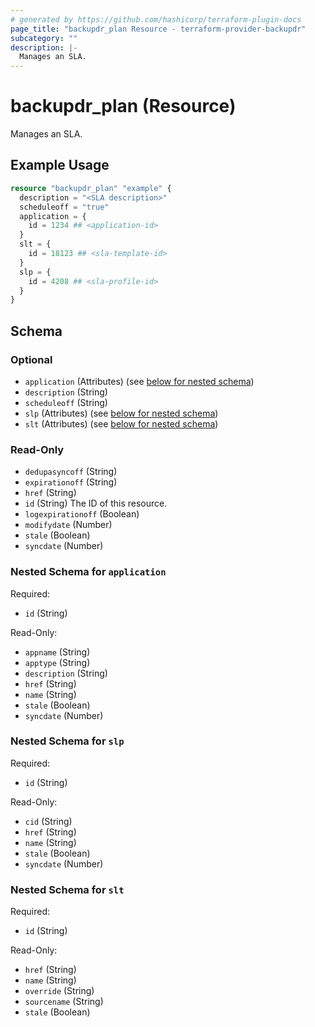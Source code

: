 ```yaml
---
# generated by https://github.com/hashicorp/terraform-plugin-docs
page_title: "backupdr_plan Resource - terraform-provider-backupdr"
subcategory: ""
description: |-
  Manages an SLA.
---
```


# backupdr_plan (Resource)

Manages an SLA.

## Example Usage

```terraform
resource "backupdr_plan" "example" {
  description = "<SLA description>"
  scheduleoff = "true"
  application = {
    id = 1234 ## <application-id>
  }
  slt = {
    id = 18123 ## <sla-template-id>
  }
  slp = {
    id = 4208 ## <sla-profile-id>
  }
}
```

<!-- schema generated by tfplugindocs -->
## Schema

### Optional

- `application` (Attributes) (see [below for nested schema](#nestedatt--application))
- `description` (String)
- `scheduleoff` (String)
- `slp` (Attributes) (see [below for nested schema](#nestedatt--slp))
- `slt` (Attributes) (see [below for nested schema](#nestedatt--slt))

### Read-Only

- `dedupasyncoff` (String)
- `expirationoff` (String)
- `href` (String)
- `id` (String) The ID of this resource.
- `logexpirationoff` (Boolean)
- `modifydate` (Number)
- `stale` (Boolean)
- `syncdate` (Number)

<a id="nestedatt--application"></a>
### Nested Schema for `application`

Required:

- `id` (String)

Read-Only:

- `appname` (String)
- `apptype` (String)
- `description` (String)
- `href` (String)
- `name` (String)
- `stale` (Boolean)
- `syncdate` (Number)


<a id="nestedatt--slp"></a>
### Nested Schema for `slp`

Required:

- `id` (String)

Read-Only:

- `cid` (String)
- `href` (String)
- `name` (String)
- `stale` (Boolean)
- `syncdate` (Number)


<a id="nestedatt--slt"></a>
### Nested Schema for `slt`

Required:

- `id` (String)

Read-Only:

- `href` (String)
- `name` (String)
- `override` (String)
- `sourcename` (String)
- `stale` (Boolean)
